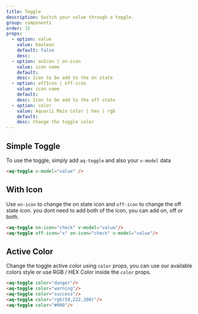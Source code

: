 ```yaml
---
title: Toggle
description: Switch your value through a toggle.
group: components
order: 15
props:
  - option: value
    value: boolean
    default: false
    desc:
  - option: onIcon | on-icon
    value: icon name
    default:
    desc: Icon to be add to the on state
  - option: offIcon | off-icon
    value: icon name
    default:
    desc: Icon to be add to the off state
  - option: color
    value: Aquarii Main Color | hex | rgb
    default:
    desc: Change the toggle color
---
```


## Simple Toggle

To use the toggle, simply add `aq-toggle` and also your `v-model` data

<example-toggle></example-toggle>

```html
<aq-toggle v-model="value" />
```

## With Icon

Use `on-icon` to change the on state icon and `off-icon` to change the off state icon.
you dont need to add both of the icon, you can add on, off or both.

<div class="flex">
  <example-toggle section="icon" class="mr-2"></example-toggle>
  <example-toggle section="icon-both"></example-toggle>
</div>

```html
<aq-toggle on-icon="check" v-model="value"/>
<aq-toggle off-icon="x" on-icon="check" v-model="value"/>
```

## Active Color

Change the toggle active color using `color` props,
you can use our available colors style or use RGB / HEX Color inside the `color` props.

<div class="grid grid-cols-5">
  <example-toggle color="danger" section="color"></example-toggle>
  <example-toggle color="warning" section="color"></example-toggle>
  <example-toggle color="success" section="color"></example-toggle>
  <example-toggle color="rgb(59,222,200)" section="color"></example-toggle>
  <example-toggle color="#000" section="color"></example-toggle>
</div>

```html
<aq-toggle color="danger"/>
<aq-toggle color="warning"/>
<aq-toggle color="success"/>
<aq-toggle color="rgb(59,222,200)"/>
<aq-toggle color="#000"/>
```